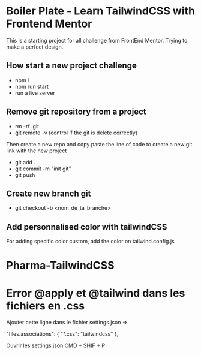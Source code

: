 # Boiler Plate - Learn TailwindCSS with Frontend Mentor

This is a starting project for all challenge from FrontEnd Mentor. Trying to make a perfect design. 

## How start a new project challenge

- npm i 
- npm run start
- run a live server

## Remove git repository from a project
- rm -rf .git
- git remote -v (control if the git is delete correctly)

Then create a new repo and copy paste the line of code to create a new git link with the new project

- git add . 
- git commit -m "init git"
- git push

## Create new branch git

- git checkout -b <nom_de_ta_branche>


## Add personnalised color with tailwindCSS

For adding specific color custom, add the color on tailwind.config.js
# Pharma-TailwindCSS

# Error @apply et @tailwind dans les fichiers en .css

Ajouter cette ligne dans le fichier settings.json =>

"files.associations": {
  "*.css": "tailwindcss"
},

Ouvrir les settings.json CMD + SHIF + P

